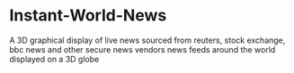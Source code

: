 # Instant-World-News
A 3D graphical display of live news sourced from reuters, stock exchange, bbc news and other secure news vendors news feeds around the world displayed on a 3D globe
